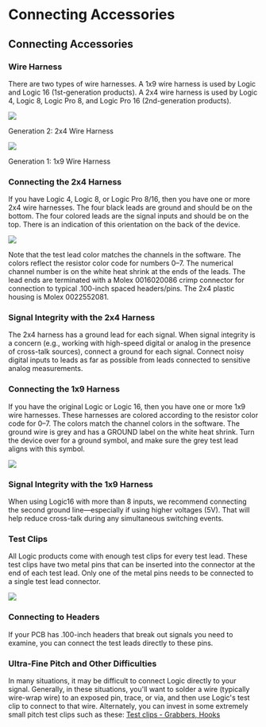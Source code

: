 # Connecting Accessories

## Connecting Accessories

### **Wire Harness**

There are two types of wire harnesses. A 1x9 wire harness is used by Logic and Logic 16 \(1st-generation products\). A 2x4 wire harness is used by Logic 4, Logic 8, Logic Pro 8, and Logic Pro 16 \(2nd-generation products\).

![](https://trello-attachments.s3.amazonaws.com/57215c90531737cce422992f/400x231/79023c1e979c03d8db6b3103c30927e8/11_small.jpg)

Generation 2: 2x4 Wire Harness

![](https://trello-attachments.s3.amazonaws.com/57215c90531737cce422992f/400x231/b03f9a1030ab24689cd4d4c51cbba700/15_small.jpg)

Generation 1: 1x9 Wire Harness

### **Connecting the 2x4 Harness**

If you have Logic 4, Logic 8, or Logic Pro 8/16, then you have one or more 2x4 wire harnesses. The four black leads are ground and should be on the bottom. The four colored leads are the signal inputs and should be on the top. There is an indication of this orientation on the back of the device.

![](https://trello-attachments.s3.amazonaws.com/57215c90531737cce422992f/400x286/2bed434b565a948eda840a10a1d6477a/Logic_Gen_2_Wire_Harness_Connection.jpg)

Note that the test lead color matches the channels in the software. The colors reflect the resistor color code for numbers 0–7. The numerical channel number is on the white heat shrink at the ends of the leads. The lead ends are terminated with a Molex 0016020086 crimp connector for connection to typical .100-inch spaced headers/pins. The 2x4 plastic housing is Molex 0022552081.

### **Signal Integrity with the 2x4 Harness**

The 2x4 harness has a ground lead for each signal. When signal integrity is a concern \(e.g., working with high-speed digital or analog in the presence of cross-talk sources\), connect a ground for each signal. Connect noisy digital inputs to leads as far as possible from leads connected to sensitive analog measurements.

### **Connecting the 1x9 Harness**

If you have the original Logic or Logic 16, then you have one or more 1x9 wire harnesses. These harnesses are colored according to the resistor color code for 0–7. The colors match the channel colors in the software. The ground wire is grey and has a GROUND label on the white heat shrink. Turn the device over for a ground symbol, and make sure the grey test lead aligns with this symbol.

![](https://trello-attachments.s3.amazonaws.com/57215c90531737cce422992f/400x300/3cbff1eee93b43855110b62a4b837e14/Generation_1_Wire_Harnness_Connection.jpg)

### **Signal Integrity with the 1x9 Harness**

When using Logic16 with more than 8 inputs, we recommend connecting the second ground line—especially if using higher voltages \(5V\). That will help reduce cross-talk during any simultaneous switching events.

### **Test Clips**

All Logic products come with enough test clips for every test lead. These test clips have two metal pins that can be inserted into the connector at the end of each test lead. Only one of the metal pins needs to be connected to a single test lead connector.

![](https://trello-attachments.s3.amazonaws.com/55f0ad9685db3c82f0f3aeba/57215c90531737cce422992f/30ee8a4c58cd97cde782a7f01b247895/test-clip-connection.png)

### **Connecting to Headers**

If your PCB has .100-inch headers that break out signals you need to examine, you can connect the test leads directly to these pins.

### **Ultra-Fine Pitch and Other Difficulties**

In many situations, it may be difficult to connect Logic directly to your signal. Generally, in these situations, you'll want to solder a wire \(typically wire-wrap wire\) to an exposed pin, trace, or via, and then use Logic's test clip to connect to that wire. Alternately, you can invest in some extremely small pitch test clips such as these: [Test clips - Grabbers, Hooks](https://www.digikey.com/products/en/test-and-measurement/test-clips-grabbers-hooks/620?k=micro%20gripper)

